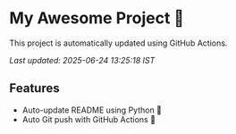 # My Awesome Project 🚀

This project is automatically updated using GitHub Actions.

_Last updated: 2025-06-24 13:25:18 IST_

## Features
- Auto-update README using Python 🐍
- Auto Git push with GitHub Actions 🤖
